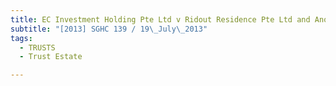 ```yaml
---
title: EC Investment Holding Pte Ltd v Ridout Residence Pte Ltd and Anor (Orion Oil Ltd and 
subtitle: "[2013] SGHC 139 / 19\_July\_2013"
tags:
  - TRUSTS
  - Trust Estate

---
```


